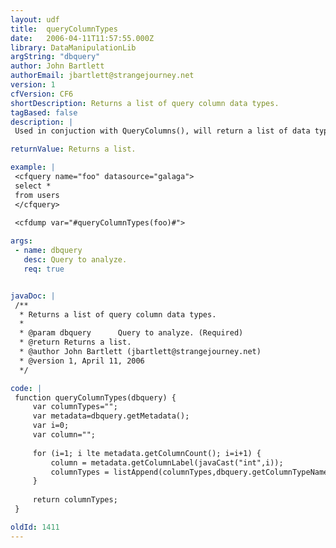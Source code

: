 ```yaml
---
layout: udf
title:  queryColumnTypes
date:   2006-04-11T11:57:55.000Z
library: DataManipulationLib
argString: "dbquery"
author: John Bartlett
authorEmail: jbartlett@strangejourney.net
version: 1
cfVersion: CF6
shortDescription: Returns a list of query column data types.
tagBased: false
description: |
 Used in conjuction with QueryColumns(), will return a list of data types such as the following: INTEGER,VARCHAR,CHAR,TIMESTAMP. This can be done in CFMX using getMetaData on the query.

returnValue: Returns a list.

example: |
 <cfquery name="foo" datasource="galaga">
 select *
 from users
 </cfquery>
 
 <cfdump var="#queryColumnTypes(foo)#">

args:
 - name: dbquery
   desc: Query to analyze.
   req: true


javaDoc: |
 /**
  * Returns a list of query column data types.
  * 
  * @param dbquery      Query to analyze. (Required)
  * @return Returns a list. 
  * @author John Bartlett (jbartlett@strangejourney.net) 
  * @version 1, April 11, 2006 
  */

code: |
 function queryColumnTypes(dbquery) {
     var columnTypes="";
     var metadata=dbquery.getMetadata();
     var i=0;
     var column="";
 
     for (i=1; i lte metadata.getColumnCount(); i=i+1) {
         column = metadata.getColumnLabel(javaCast("int",i));
         columnTypes = listAppend(columnTypes,dbquery.getColumnTypeName(metadata.getColumnType(dbquery.findColumn(column))));
     }
 
     return columnTypes;
 }

oldId: 1411
---
```


